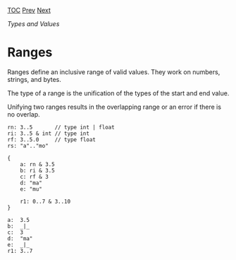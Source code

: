 [TOC](Readme.md) [Prev](numbers.md) [Next](rangedef.md)

_Types and Values_

# Ranges

Ranges define an inclusive range of valid values.
They work on numbers, strings, and bytes.

The type of a range is the unification of the types of the start and end
value.

Unifying two ranges results in the overlapping range or an error if there
is no overlap.

<!-- CUE editor -->
```
rn: 3..5       // type int | float
ri: 3..5 & int // type int
rf: 3..5.0     // type float
rs: "a".."mo"

{
    a: rn & 3.5
    b: ri & 3.5
    c: rf & 3
    d: "ma"
    e: "mu"

    r1: 0..7 & 3..10
}
```

<!-- result -->
```
a:  3.5
b:  _|_
c:  3
d:  "ma"
e:  _|_
r1: 3..7
```